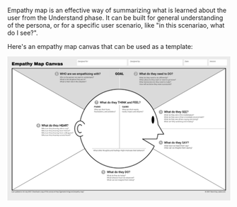 Empathy map is an effective way of summarizing what is learned about the user from the Understand phase. It can be built for general understanding of the persona, or for a specific user scenario, like "in this scenariao, what do I see?".


Here's an empathy map canvas that can be used as a template:

![Empathy Map Canvas](/images/empathy-map-canvas.png?raw=true "Empathy Map Canvas")
